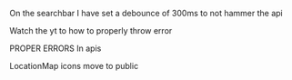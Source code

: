 On the searchbar I have set a debounce of 300ms to not hammer the api

Watch the yt to how to properly throw error

PROPER ERRORS In apis

LocationMap icons move to public
